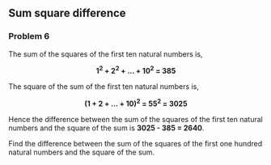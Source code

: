 ﻿## Sum square difference
### Problem 6

The sum of the squares of the first ten natural numbers is,
<p align="center">
<b>1<sup>2</sup> + 2<sup>2</sup> + ... + 10<sup>2</sup> = 385</b>
</p>

The square of the sum of the first ten natural numbers is,
<p align="center">
<b>(1 + 2 + ... + 10)<sup>2</sup> = 55<sup>2</sup> = 3025</b>
</p>

Hence the difference between the sum of the squares of the first ten natural numbers and the square of the sum is <b>3025 - 385 = 2640</b>.

Find the difference between the sum of the squares of the first one hundred natural numbers and the square of the sum.